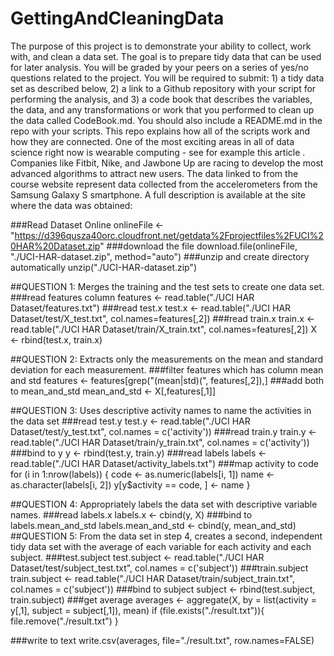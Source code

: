 # GettingAndCleaningData
The purpose of this project is to demonstrate your ability to collect, work with, and clean a data set. The goal is to prepare tidy data that can be used for later analysis. You will be graded by your peers on a series of yes/no questions related to the project. You will be required to submit: 1) a tidy data set as described below, 2) a link to a Github repository with your script for performing the analysis, and 3) a code book that describes the variables, the data, and any transformations or work that you performed to clean up the data called CodeBook.md. You should also include a README.md in the repo with your scripts. This repo explains how all of the scripts work and how they are connected.
One of the most exciting areas in all of data science right now is wearable computing - see for example this article . Companies like Fitbit, Nike, and Jawbone Up are racing to develop the most advanced algorithms to attract new users. The data linked to from the course website represent data collected from the accelerometers from the Samsung Galaxy S smartphone. A full description is available at the site where the data was obtained:

###Read Dataset Online
onlineFile <- "https://d396qusza40orc.cloudfront.net/getdata%2Fprojectfiles%2FUCI%20HAR%20Dataset.zip"
###download the file
download.file(onlineFile, "./UCI-HAR-dataset.zip", method="auto")
###unzip and create directory automatically
unzip("./UCI-HAR-dataset.zip")

##QUESTION 1: Merges the training and the test sets to create one data set.
###read features column
features <- read.table("./UCI HAR Dataset/features.txt")
###read test.x
test.x <- read.table("./UCI HAR Dataset/test/X_test.txt", col.names=features[,2])
###read train.x
train.x <- read.table("./UCI HAR Dataset/train/X_train.txt", col.names=features[,2]) X <- rbind(test.x, train.x)

##QUESTION 2: Extracts only the measurements on the mean and standard deviation for each measurement.
###filter features which has column mean and std
features <- features[grep("(mean|std)(", features[,2]),]
###add both to mean_and_std
mean_and_std <- X[,features[,1]]

##QUESTION 3: Uses descriptive activity names to name the activities in the data set
###read test.y
test.y <- read.table("./UCI HAR Dataset/test/y_test.txt", col.names = c('activity'))
###read train.y
train.y <- read.table("./UCI HAR Dataset/train/y_train.txt", col.names = c('activity'))
###bind to y
y <- rbind(test.y, train.y)
###read labels
labels <- read.table("./UCI HAR Dataset/activity_labels.txt")
###map activity to code
for (i in 1:nrow(labels)) { code <- as.numeric(labels[i, 1]) name <- as.character(labels[i, 2]) y[y$activity == code, ] <- name }

##QUESTION 4: Appropriately labels the data set with descriptive variable names.
###read labels.x
labels.x <- cbind(y, X)
###bind to labels.mean_and_std
labels.mean_and_std <- cbind(y, mean_and_std)
##QUESTION 5: From the data set in step 4, creates a second, independent tidy data set with the average of each variable for each activity and each subject.
###test.subject
test.subject <- read.table("./UCI HAR Dataset/test/subject_test.txt", col.names = c('subject'))
###train.subject
train.subject <- read.table("./UCI HAR Dataset/train/subject_train.txt", col.names = c('subject'))
###bind to subject
subject <- rbind(test.subject, train.subject)
###get average
averages <- aggregate(X, by = list(activity = y[,1], subject = subject[,1]), mean) if (file.exists("./result.txt")){ file.remove("./result.txt") }

###write to text
write.csv(averages, file="./result.txt", row.names=FALSE)
